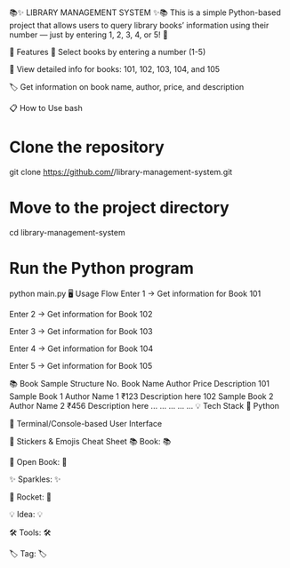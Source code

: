 📚✨ LIBRARY MANAGEMENT SYSTEM ✨📚
This is a simple Python-based project that allows users to query library books’ information using their number — just by entering 1, 2, 3, 4, or 5! 🌟

🔑 Features
🔢 Select books by entering a number (1-5)

📖 View detailed info for books: 101, 102, 103, 104, and 105

🏷️ Get information on book name, author, price, and description

📋 How to Use
bash
# Clone the repository
git clone https://github.com/<your-username>/library-management-system.git

# Move to the project directory
cd library-management-system

# Run the Python program
python main.py
🖥️ Usage Flow
Enter 1 → Get information for Book 101

Enter 2 → Get information for Book 102

Enter 3 → Get information for Book 103

Enter 4 → Get information for Book 104

Enter 5 → Get information for Book 105

📚 Book Sample Structure
No.	Book Name	Author	Price	Description
101	Sample Book 1	Author Name 1	₹123	Description here
102	Sample Book 2	Author Name 2	₹456	Description here
...	...	...	...	...
💡 Tech Stack
🐍 Python

💾 Terminal/Console-based User Interface

🎨 Stickers & Emojis Cheat Sheet
📚 Book: :books:

📖 Open Book: :open_book:

✨ Sparkles: :sparkles:

🚀 Rocket: :rocket:

💡 Idea: :bulb:

🛠️ Tools: :hammer_and_wrench:

🏷️ Tag: :label:



